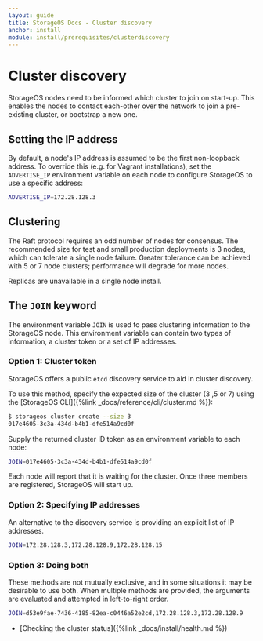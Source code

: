 ```yaml
---
layout: guide
title: StorageOS Docs - Cluster discovery
anchor: install
module: install/prerequisites/clusterdiscovery
---
```


# Cluster discovery

StorageOS nodes need to be informed which cluster to join on start-up. This enables
the nodes to contact each-other over the network to join a pre-existing cluster,
or bootstrap a new one.

## Setting the IP address

By default, a node's IP address is assumed to be the first non-loopback address.
To override this (e.g. for Vagrant installations), set the `ADVERTISE_IP`
environment variable on each node to configure StorageOS to use a specific
address:

```bash
ADVERTISE_IP=172.28.128.3
```

## Clustering

The Raft protocol requires an odd number of nodes for consensus. The recommended size
for test and small production deployments is 3 nodes, which can tolerate a
single node failure. Greater tolerance can be achieved with 5 or 7 node
clusters; performance will degrade for more nodes.

Replicas are unavailable in a single node install.

## The `JOIN` keyword

The environment variable `JOIN` is used to pass clustering information to the StorageOS node.
This environment variable can contain two types of information, a cluster token or a set of IP addresses.

### Option 1: Cluster token

StorageOS offers a public `etcd` discovery service to aid in cluster discovery.

To use this method, specify the expected size of the cluster (3 ,5 or 7) using the [StorageOS CLI]({%link
_docs/reference/cli/cluster.md %}):

```bash
$ storageos cluster create --size 3
017e4605-3c3a-434d-b4b1-dfe514a9cd0f
```

Supply the returned cluster ID token as an environment variable to each node:

```bash
JOIN=017e4605-3c3a-434d-b4b1-dfe514a9cd0f
```

Each node will report that it is waiting for the cluster. Once three members
are registered, StorageOS will start up.


### Option 2: Specifying IP addresses

An alternative to the discovery service is providing an explicit list of IP addresses.

```bash
JOIN=172.28.128.3,172.28.128.9,172.28.128.15
```

### Option 3: Doing both

These methods are not mutually exclusive, and in some situations it may be desirable to use both.
When multiple methods are provided, the arguments are evaluated and attempted in left-to-right order.

```bash
JOIN=d53e9fae-7436-4185-82ea-c0446a52e2cd,172.28.128.3,172.28.128.9
```

* [Checking the cluster status]({%link _docs/install/health.md %})
